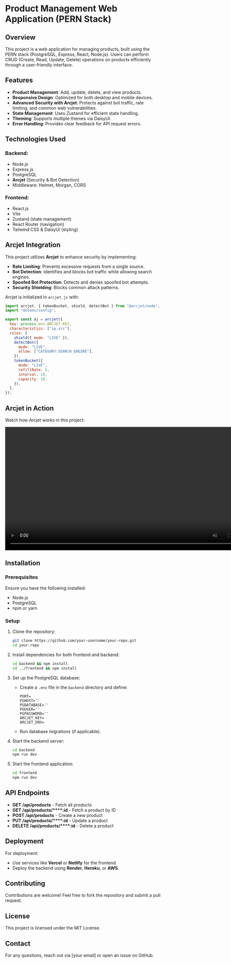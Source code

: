 # Product Management Web Application (PERN Stack)

## Overview

This project is a web application for managing products, built using the PERN stack (PostgreSQL, Express, React, Node.js). Users can perform CRUD (Create, Read, Update, Delete) operations on products efficiently through a user-friendly interface.

## Features

- **Product Management**: Add, update, delete, and view products.
- **Responsive Design**: Optimized for both desktop and mobile devices.
- **Advanced Security with Arcjet**: Protects against bot traffic, rate limiting, and common web vulnerabilities.
- **State Management**: Uses Zustand for efficient state handling.
- **Theming**: Supports multiple themes via DaisyUI.
- **Error Handling**: Provides clear feedback for API request errors.

## Technologies Used

### Backend:

- Node.js
- Express.js
- PostgreSQL
- **Arcjet** (Security & Bot Detection)
- Middleware: Helmet, Morgan, CORS

### Frontend:

- React.js
- Vite
- Zustand (state management)
- React Router (navigation)
- Tailwind CSS & DaisyUI (styling)

## Arcjet Integration

This project utilizes **Arcjet** to enhance security by implementing:

- **Rate Limiting**: Prevents excessive requests from a single source.
- **Bot Detection**: Identifies and blocks bot traffic while allowing search engines.
- **Spoofed Bot Protection**: Detects and denies spoofed bot attempts.
- **Security Shielding**: Blocks common attack patterns.

Arcjet is initialized in `arcjet.js` with:

```javascript
import arcjet, { tokenBucket, shield, detectBot } from "@arcjet/node";
import "dotenv/config";

export const aj = arcjet({
  key: process.env.ARCJET_KEY,
  characteristics: ["ip.src"],
  rules: [
    shield({ mode: "LIVE" }),
    detectBot({
      mode: "LIVE",
      allow: ["CATEGORY:SEARCH_ENGINE"],
    }),
    tokenBucket({
      mode: "LIVE",
      refillRate: 5,
      interval: 10,
      capacity: 10,
    }),
  ],
});
```

## Arcjet in Action

Watch how Arcjet works in this project:

<video width="800" controls>
  <source src="https://res.cloudinary.com/duc6pkjui/video/upload/v1740176872/video-uploads/smow3z6gie0jwzyqgyd5.mp4" type="video/mp4">
  Your browser does not support the video tag.
</video>

## Installation

### Prerequisites

Ensure you have the following installed:

- Node.js
- PostgreSQL
- npm or yarn

### Setup

1. Clone the repository:

   ```bash
   git clone https://github.com/your-username/your-repo.git
   cd your-repo
   ```

2. Install dependencies for both frontend and backend:

   ```bash
   cd backend && npm install
   cd ../frontend && npm install
   ```

3. Set up the PostgreSQL database:

   - Create a `.env` file in the `backend` directory and define:
     ```env
     PORT=
     PGHOST=''
     PGDATABASE=''
     PGUSER=''
     PGPASSWORD=''
     ARCJET_KEY=
     ARCJET_ENV=
     ```
   - Run database migrations (if applicable).

4. Start the backend server:

   ```bash
   cd backend
   npm run dev
   ```

5. Start the frontend application:

   ```bash
   cd frontend
   npm run dev
   ```

## API Endpoints

- **GET /api/products** - Fetch all products
- **GET /api/products/****:id** - Fetch a product by ID
- **POST /api/products** - Create a new product
- **PUT /api/products/****:id** - Update a product
- **DELETE /api/products/****:id** - Delete a product

## Deployment

For deployment:

- Use services like **Vercel** or **Netlify** for the frontend.
- Deploy the backend using **Render**, **Heroku**, or **AWS**.

## Contributing

Contributions are welcome! Feel free to fork the repository and submit a pull request.

## License

This project is licensed under the MIT License.

## Contact

For any questions, reach out via [your email] or open an issue on GitHub.

